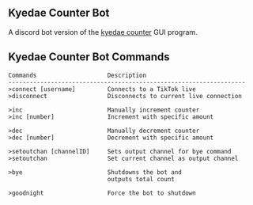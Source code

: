 ## Kyedae Counter Bot
A discord bot version of the [kyedae counter](https://github.com/Genrevvv/kyedae_counter) GUI program.


##  Kyedae Counter Bot Commands
```
Commands                    Description
-------------------------------------------------------------------
>connect [username]         Connects to a TikTok live
>disconnect                 Disconnects to current live connection

>inc                        Manually increment counter
>inc [number]               Increment with specific amount
       
>dec                        Manually decrement counter
>dec [number]               Decrement with specific amount

>setoutchan [channelID]     Sets output channel for bye command
>setoutchan                 Set current channel as output channel

>bye                        Shutdowns the bot and 
                            outputs total count

>goodnight                  Force the bot to shutdown
```

